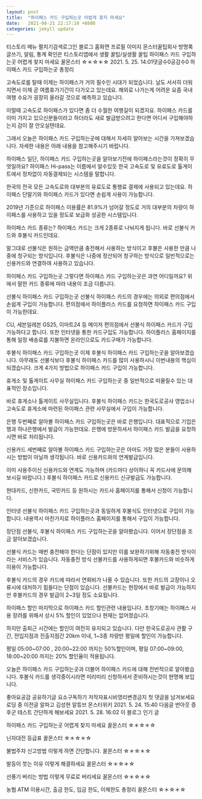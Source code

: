 ```yaml
---
layout: post
title:  "하이패스 카드 구입하는곳 어렵게 찾지 마세요"
date:   2021-08-21 22:17:10 +0800
categories: jekyll update
---
```

티스토리 메뉴 펼치기검색로그인
블로그 홈화면
프로필 이미지
몬스터꿀팁회사
방명록
글쓰기, 알림, 통계 확인은 티스토리앱에서
생활 꿀팁/실생활 꿀팁
하이패스 카드 구입하는곳 어렵게 찾지 마세요
꿀몬스터 ☆＊☆＊☆
2021. 5. 25. 14:01댓글수0공감수0
하이패스 카드 구입하는곳 총정리

 

고속도로를 탈때 이제는 하이패스가 거의 필수인 시대가 되었습니다. 날도 서서히 더워지면서 이제 곧 여름휴가기간이 다가오고 있는데요. 해외로 나가는게 어려운 요즘 국내 여행 수요가 굉장히 올라갈 것으로 예측하고 있습니다.

 

이럴때 고속도로 하이패스가 있다면 좀 더 수월한 여행길이 되겠지요. 하이패스 카드를 이미 가지고 있으신분들이라고 하더라도 새로 발급받으려고 한다면 어디서 구입해야하는지 감이 잘 안오실텐데요.

 

그래서 오늘은 하이패스 카드 구입하는곳에 대해서 자세히 알아보는 시간을 가져보겠습니다. 자세한 내용은 아래 내용을 참고해주시기 바랍니다.

 

 

하이패스
일단, 하이패스 카드 구입하는곳을 알아보기전에 하이패스라는것이 정확히 무엇일까요? 하이패스 Hi-pass는 이름에서 알수있듯 한국 고속도로 및 유료도로 톨게이트에서 정차없이 자동결제되는 시스템을 말합니다.

 

한국의 전국 모든 고속도로와 대부분의 유료도로 통행료 결제에 사용되고 있는데요. 하이패스 단말기와 하이패스 카드가 있다면 손쉽게 사용이 가능합니다.

 

2019년 기준으로 하이패스 이용률은 81.9%가 넘어갈 정도로 거의 대부분의 차량이 하이패스를 사용하고 있을 정도로 보급화 성공한 시스템입니다.

 



 

하이패스 카드 종류는?
하이패스 카드는 크게 2종류로 나눠지게 됩니다. 바로 선불식 카드와 후불식 카드인데요.

 

말그대로 선불식은 원하는 금액만큼 충전해서 사용하는 방식이고 후불은 사용한 만큼 나중에 청구되는 방식입니다. 후불식은 나중에 정산되어 청구하는 방식으로 일반적으로는 신용카드와 연결하여 사용하고 있습니다.

 



 

하이패스 카드 구입하는곳
그렇다면 하이패스 카드 구입하는곳은 과연 어디일까요? 위에서 말한 카드 종류에 따라 내용이 조금 다릅니다.

 

선불식 하이패스 카드 구입하는곳
선불식 하이패스 카드의 경우에는 의외로 편의점에서 손쉽게 구입이 가능합니다. 편의점에서 하이플러스 카드를 요청하면 하이패스 카드 구입이 가능한데요.

 

CU, 세븐일레븐 GS25, 이마트24 등 메이저 편의점에서 선불식 하이패스 카드가 구입 가능하다고 합니다. 또한 인터넷을 통한 카드구입도 가능합니다. 하이플러스 홈페이지를 통해 일정 배송료를 지불하면 온라인으로도 카드구매가 가능합니다.

 



 

후불식 하이패스 카드 구입하는곳
이제 후불식 하이패스 카드 구입하는곳을 알아보겠습니다. 아무래도 선불식보다 후불식 하이패스 카드를 많이 사용하시니 이번내용의 핵심이 되겠습니다. 크게 4가지 방법으로 하이패스 카드 구입이 가능합니다.

 

 

휴게소 및 톨게이트 사무실
하이패스 카드 구입하는곳 중 일반적으로 떠올릴수 있는 대표적인 장소입니다.

 

바로 휴게소나 톨게이트 사무실입니다. 후불식 하이패스 카드는 한국도로공사 영업소나 고속도로 휴게소에 마련된 하이패스 관련 사무실에서 구입이 가능합니다.

 

은행
두번째로 알아볼 하이패스 카드 구입하는곳은 바로 은행입니다. 대표적으로 기업은행과 하나은행에서 발급이 가능한데요. 은행에 방문하셔서 하이패스 카드 발급을 요청하시면 바로 처리됩니다.

 

신용카드
세번째로 알아볼 하이패스 카드 구입하는곳은 아마도 가장 많은 분들이 사용하시는 방법이 아닐까 생각됩니다. 바로 신용카드와의 연계발급입니다.

 

이미 사용주이신 신용카드와 연계도 가능하며 (카드마다 상이하니 꼭 카드사에 문의해보시길 바랍니다.) 후불식 하이패스 카드로 신용카드 신규발급도 가능합니다.

 

현대카드, 신한카드, 국민카드 등 원하시는 카드사 홈페이지를 통해서 신청이 가능합니다.

 

인터넷
선불식 하이패스 카드 구입하는곳과 동일하게 후불식도 인터넷으로 구입이 가능합니다. 내용역시 마찬가지로 하이플러스 홈페이지를 통해서 구입이 가능합니다.

 




 

장단점
선불식, 후불식 하이패스 카드 구입하는곳을 알아봤습니다. 이어서 장단점을 조금 알아보겠습니다.

 

선불식 카드는 매번 충전해야 한다는 단점이 있지만 이를 보완하기위해 자동충전 방식이라는 서비스가 있습니다. 자동충전 방식 선불카드를 사용하게되면 후불카드와 비슷하게 이용이 가능합니다.

 

후불식 카드의 경우 카드에 따라서 연회비가 나올 수 있습니다. 또한 카드의 고장이나 오류시에 대처하기 힘들다는 단점이 있습니다. 선불카드는 현장에서 바로 발급이 가능하지만 후불카드의 경우 발급이 2~3일 정도 소요됩니다.

 




 

하이패스 할인
마지막으로 하이패스 카드 할인관련 내용입니다. 초창기에는 하이패스 사용 장려를 위해서 상시 5% 할인이 있었으나 현재는 없어졌습니다.

 

하지만 출퇴근 시간에는 할인이 여전히 유지되고 있습니다. 다만 한국도로공사 관활 구간, 전입지점과 진출지점간 20km 이내, 1~3종 차량만 평일에 할인이 가능합니다.

 

평일 05:00~07:00 , 20:00~22:00 까지는 50%할인이며, 평일 07:00~09:00, 18:00~20:00 까지는 20% 할인율이 적용됩니다.

 



 

오늘은 하이패스 카드 구입하는곳과 더불어 하이패스 카드에 대해 전반적으로 알아봤습니다. 후불식 카드를 생각중이시라면 미리미리 신청하셔서 준비하시는것이 현명해 보입니다.

 


좋아요공감
공유하기글 요소구독하기
저작자표시비영리변경금지
첫 댓글을 남겨보세요
로딩 중
이전글
알파고 김성현 알튜브 몬스터위키
2021. 5. 24. 15:40
다음글
번아웃 증후군 테스트 간단하게 해보세요
2021. 5. 28. 16:02
이 블로그 인기 글

하이패스 카드 구입하는곳 어렵게 찾지 마세요
꿀몬스터 ☆＊☆＊☆

닌자대전 등급표
꿀몬스터 ☆＊☆＊☆

불법주차 신고방법 이렇게 하면 간단합니다.
꿀몬스터 ☆＊☆＊☆

발등이 붓는 이유 이렇게 해결하세요
꿀몬스터 ☆＊☆＊☆

선풍기 버리는 방법 이렇게 무료로 버리세요
꿀몬스터 ☆＊☆＊☆

농협 ATM 이용시간, 출금 한도, 입금 한도, 이체한도 총정리
꿀몬스터 ☆＊☆＊☆